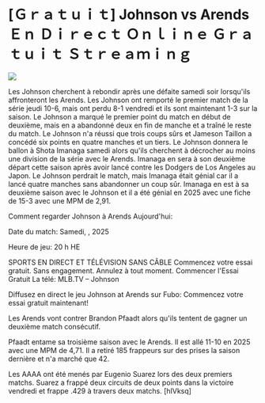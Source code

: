 # [Ｇｒａｔｕｉｔ] Johnson vs Arends Ｅｎ Ｄｉｒｅｃｔ Ｏｎｌｉｎｅ Ｇｒａｔｕｉｔ Ｓｔｒｅａｍｉｎｇ  
  
  
[![](https://i.imgur.com/qSNzIqt.png)](https://movie.rssnews.media/kDwIDZp.php)  
  
Les Johnson cherchent à rebondir après une défaite samedi soir lorsqu'ils affronteront les Arends. Les Johnson ont remporté le premier match de la série jeudi 10-6, mais ont perdu 8-1 vendredi et ils sont maintenant 1-3 sur la saison. Le Johnson a marqué le premier point du match en début de deuxième, mais en a abandonné deux en fin de manche et a traîné le reste du match. Le Johnson n'a réussi que trois coups sûrs et Jameson Taillon a concédé six points en quatre manches et un tiers. Le Johnson donnera le ballon à Shota Imanaga samedi alors qu'ils cherchent à décrocher au moins une division de la série avec le Arends. Imanaga en sera à son deuxième départ cette saison après avoir lancé contre les Dodgers de Los Angeles au Japon. Le Johnson perdrait le match, mais Imanaga était génial car il a lancé quatre manches sans abandonner un coup sûr. Imanaga en est à sa deuxième saison avec le Johnson et il a été génial en 2025 avec une fiche de 15-3 avec une MPM de 2,91.

Comment regarder Johnson à Arends Aujourd'hui:

Date du match: Samedi, , 2025

Heure de jeu: 20 h HE

SPORTS EN DIRECT ET TÉLÉVISION SANS CÂBLE
Commencez votre essai gratuit. Sans engagement. Annulez à tout moment.
Commencer l'Essai Gratuit
La télé: MLB.TV – Johnson

Diffusez en direct le jeu Johnson at Arends sur Fubo: Commencez votre essai gratuit maintenant!

Les Arends vont contrer Brandon Pfaadt alors qu'ils tentent de gagner un deuxième match consécutif.

Pfaadt entame sa troisième saison avec le Arends. Il est allé 11-10 en 2025 avec une MPM de 4,71. Il a retiré 185 frappeurs sur des prises la saison dernière et n'a marché que 42.

Les AAAA ont été menés par Eugenio Suarez lors des deux premiers matchs. Suarez a frappé deux circuits de deux points dans la victoire vendredi et frappe .429 à travers deux matchs. [hIVksq]